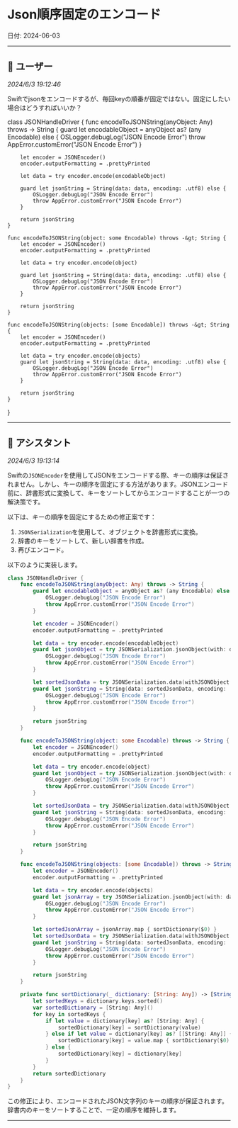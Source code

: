 # Json順序固定のエンコード

日付: 2024-06-03

---

## 👤 ユーザー
*2024/6/3 19:12:46*

Swiftでjsonをエンコードするが、毎回keyの順番が固定ではない。固定にしたい場合はどうすればいいか？

class JSONHandleDriver {
    func encodeToJSONString(anyObject: Any) throws -&gt; String {
        guard let encodableObject = anyObject as? (any Encodable) else {
            OSLogger.debugLog("JSON Encode Error")
            throw AppError.customError("JSON Encode Error")
        }

        let encoder = JSONEncoder()
        encoder.outputFormatting = .prettyPrinted

        let data = try encoder.encode(encodableObject)

        guard let jsonString = String(data: data, encoding: .utf8) else {
            OSLogger.debugLog("JSON Encode Error")
            throw AppError.customError("JSON Encode Error")
        }

        return jsonString
    }

    func encodeToJSONString(object: some Encodable) throws -&gt; String {
        let encoder = JSONEncoder()
        encoder.outputFormatting = .prettyPrinted

        let data = try encoder.encode(object)

        guard let jsonString = String(data: data, encoding: .utf8) else {
            OSLogger.debugLog("JSON Encode Error")
            throw AppError.customError("JSON Encode Error")
        }

        return jsonString
    }

    func encodeToJSONString(objects: [some Encodable]) throws -&gt; String {
        let encoder = JSONEncoder()
        encoder.outputFormatting = .prettyPrinted

        let data = try encoder.encode(objects)
        guard let jsonString = String(data: data, encoding: .utf8) else {
            OSLogger.debugLog("JSON Encode Error")
            throw AppError.customError("JSON Encode Error")
        }

        return jsonString
    }
}

---

## 🤖 アシスタント
*2024/6/3 19:13:14*

Swiftの`JSONEncoder`を使用してJSONをエンコードする際、キーの順序は保証されません。しかし、キーの順序を固定にする方法があります。JSONエンコード前に、辞書形式に変換して、キーをソートしてからエンコードすることが一つの解決策です。

以下は、キーの順序を固定にするための修正案です：

1. `JSONSerialization`を使用して、オブジェクトを辞書形式に変換。
2. 辞書のキーをソートして、新しい辞書を作成。
3. 再びエンコード。

以下のように実装します。

```swift
class JSONHandleDriver {
    func encodeToJSONString(anyObject: Any) throws -> String {
        guard let encodableObject = anyObject as? (any Encodable) else {
            OSLogger.debugLog("JSON Encode Error")
            throw AppError.customError("JSON Encode Error")
        }

        let encoder = JSONEncoder()
        encoder.outputFormatting = .prettyPrinted

        let data = try encoder.encode(encodableObject)
        guard let jsonObject = try JSONSerialization.jsonObject(with: data) as? [String: Any] else {
            OSLogger.debugLog("JSON Encode Error")
            throw AppError.customError("JSON Encode Error")
        }

        let sortedJsonData = try JSONSerialization.data(withJSONObject: sortDictionary(jsonObject), options: .prettyPrinted)
        guard let jsonString = String(data: sortedJsonData, encoding: .utf8) else {
            OSLogger.debugLog("JSON Encode Error")
            throw AppError.customError("JSON Encode Error")
        }

        return jsonString
    }

    func encodeToJSONString(object: some Encodable) throws -> String {
        let encoder = JSONEncoder()
        encoder.outputFormatting = .prettyPrinted

        let data = try encoder.encode(object)
        guard let jsonObject = try JSONSerialization.jsonObject(with: data) as? [String: Any] else {
            OSLogger.debugLog("JSON Encode Error")
            throw AppError.customError("JSON Encode Error")
        }

        let sortedJsonData = try JSONSerialization.data(withJSONObject: sortDictionary(jsonObject), options: .prettyPrinted)
        guard let jsonString = String(data: sortedJsonData, encoding: .utf8) else {
            OSLogger.debugLog("JSON Encode Error")
            throw AppError.customError("JSON Encode Error")
        }

        return jsonString
    }

    func encodeToJSONString(objects: [some Encodable]) throws -> String {
        let encoder = JSONEncoder()
        encoder.outputFormatting = .prettyPrinted

        let data = try encoder.encode(objects)
        guard let jsonArray = try JSONSerialization.jsonObject(with: data) as? [[String: Any]] else {
            OSLogger.debugLog("JSON Encode Error")
            throw AppError.customError("JSON Encode Error")
        }

        let sortedJsonArray = jsonArray.map { sortDictionary($0) }
        let sortedJsonData = try JSONSerialization.data(withJSONObject: sortedJsonArray, options: .prettyPrinted)
        guard let jsonString = String(data: sortedJsonData, encoding: .utf8) else {
            OSLogger.debugLog("JSON Encode Error")
            throw AppError.customError("JSON Encode Error")
        }

        return jsonString
    }

    private func sortDictionary(_ dictionary: [String: Any]) -> [String: Any] {
        let sortedKeys = dictionary.keys.sorted()
        var sortedDictionary = [String: Any]()
        for key in sortedKeys {
            if let value = dictionary[key] as? [String: Any] {
                sortedDictionary[key] = sortDictionary(value)
            } else if let value = dictionary[key] as? [[String: Any]] {
                sortedDictionary[key] = value.map { sortDictionary($0) }
            } else {
                sortedDictionary[key] = dictionary[key]
            }
        }
        return sortedDictionary
    }
}
```

この修正により、エンコードされたJSON文字列のキーの順序が保証されます。辞書内のキーをソートすることで、一定の順序を維持します。

---
